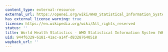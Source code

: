 ```yaml
---
content_type: external-resource
external_url: https://openei.org/wiki/WHO_Statistical_Information_System_(WHOSIS)
has_external_license_warning: true
license: https://en.wikipedia.org/wiki/All_rights_reserved
status: ''
title: World Health Statistics - WHO Statistical Information System (WHOSIS)
uid: 944f6329-6181-41ac-a14f-d83287640518
wayback_url: ''
---
```

